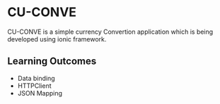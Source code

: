 # CU-CONVE

CU-CONVE is a simple currency Convertion application which is being developed using ionic framework.

## Learning Outcomes
- Data binding
- HTTPClient  
- JSON Mapping

